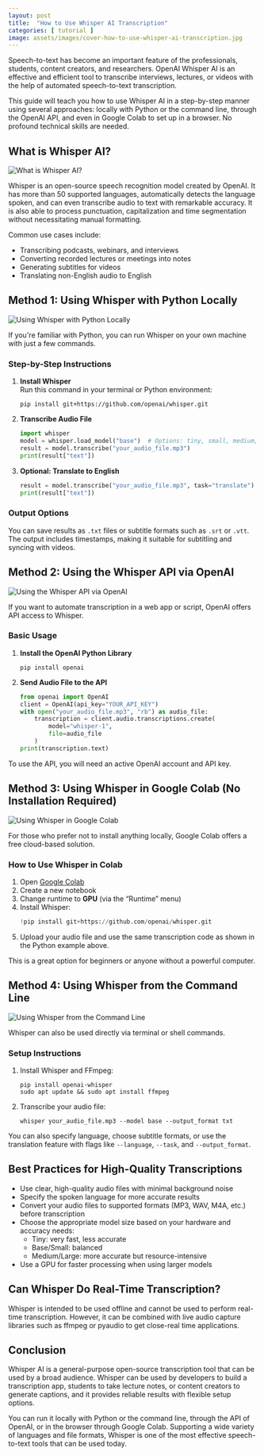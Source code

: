 ```yaml
---
layout: post
title:  "How to Use Whisper AI Transcription"
categories: [ tutorial ]
image: assets/images/cover-how-to-use-whisper-ai-transcription.jpg
---
```


Speech-to-text has become an important feature of the professionals, students, content creators, and researchers. OpenAI Whisper AI is an effective and efficient tool to transcribe interviews, lectures, or videos with the help of automated speech-to-text transcription.  

This guide will teach you how to use Whisper AI in a step-by-step manner using several approaches: locally with Python or the command line, through the OpenAI API, and even in Google Colab to set up in a browser. No profound technical skills are needed.

## What is Whisper AI?

![What is Whisper AI?](/assets/images/what-is-whisper-ai.jpg)

Whisper is an open-source speech recognition model created by OpenAI. It has more than 50 supported languages, automatically detects the language spoken, and can even transcribe audio to text with remarkable accuracy. It is also able to process punctuation, capitalization and time segmentation without necessitating manual formatting.

Common use cases include:
- Transcribing podcasts, webinars, and interviews  
- Converting recorded lectures or meetings into notes  
- Generating subtitles for videos  
- Translating non-English audio to English  

## Method 1: Using Whisper with Python Locally

![ Using Whisper with Python Locally](/assets/images/using-whisper-with-python-locally.jpg)

If you're familiar with Python, you can run Whisper on your own machine with just a few commands.

### Step-by-Step Instructions

1. **Install Whisper**  
   Run this command in your terminal or Python environment:
   ```
   pip install git+https://github.com/openai/whisper.git
   ```

2. **Transcribe Audio File**
   ```python
   import whisper
   model = whisper.load_model("base")  # Options: tiny, small, medium, large
   result = model.transcribe("your_audio_file.mp3")
   print(result["text"])
   ```

3. **Optional: Translate to English**
   ```python
   result = model.transcribe("your_audio_file.mp3", task="translate")
   print(result["text"])
   ```

### Output Options
You can save results as `.txt` files or subtitle formats such as `.srt` or `.vtt`. The output includes timestamps, making it suitable for subtitling and syncing with videos.

## Method 2: Using the Whisper API via OpenAI

![Using the Whisper API via OpenAI](/assets/images/using-the-whisper-api-via-openai.jpg)

If you want to automate transcription in a web app or script, OpenAI offers API access to Whisper.

### Basic Usage

1. **Install the OpenAI Python Library**
   ```
   pip install openai
   ```

2. **Send Audio File to the API**
   ```python
   from openai import OpenAI
   client = OpenAI(api_key="YOUR_API_KEY")
   with open("your_audio_file.mp3", "rb") as audio_file:
       transcription = client.audio.transcriptions.create(
           model="whisper-1",
           file=audio_file
       )
   print(transcription.text)
   ```

To use the API, you will need an active OpenAI account and API key.

## Method 3: Using Whisper in Google Colab (No Installation Required)

![Using Whisper in Google Colab](/assets/images/using-whisper-in-google-colab.jpg)

For those who prefer not to install anything locally, Google Colab offers a free cloud-based solution.

### How to Use Whisper in Colab

1. Open [Google Colab](https://colab.research.google.com/)
2. Create a new notebook
3. Change runtime to **GPU** (via the “Runtime” menu)
4. Install Whisper:
   ```python
   !pip install git+https://github.com/openai/whisper.git
   ```
5. Upload your audio file and use the same transcription code as shown in the Python example above.

This is a great option for beginners or anyone without a powerful computer.

## Method 4: Using Whisper from the Command Line

![Using Whisper from the Command Line](/assets/images/using-whisper-from-the-command-line.jpg)

Whisper can also be used directly via terminal or shell commands.

### Setup Instructions

1. Install Whisper and FFmpeg:
   ```
   pip install openai-whisper
   sudo apt update && sudo apt install ffmpeg
   ```

2. Transcribe your audio file:
   ```
   whisper your_audio_file.mp3 --model base --output_format txt
   ```

You can also specify language, choose subtitle formats, or use the translation feature with flags like `--language`, `--task`, and `--output_format`.

## Best Practices for High-Quality Transcriptions

- Use clear, high-quality audio files with minimal background noise  
- Specify the spoken language for more accurate results  
- Convert your audio files to supported formats (MP3, WAV, M4A, etc.) before transcription  
- Choose the appropriate model size based on your hardware and accuracy needs:
  - Tiny: very fast, less accurate  
  - Base/Small: balanced  
  - Medium/Large: more accurate but resource-intensive  
- Use a GPU for faster processing when using larger models  

## Can Whisper Do Real-Time Transcription?
Whisper is intended to be used offline and cannot be used to perform real-time transcription. However, it can be combined with live audio capture libraries such as ffmpeg or pyaudio to get close-real time applications.

## Conclusion
Whisper AI is a general-purpose open-source transcription tool that can be used by a broad audience. Whisper can be used by developers to build a transcription app, students to take lecture notes, or content creators to generate captions, and it provides reliable results with flexible setup options.  

You can run it locally with Python or the command line, through the API of OpenAI, or in the browser through Google Colab. Supporting a wide variety of languages and file formats, Whisper is one of the most effective speech-to-text tools that can be used today.
